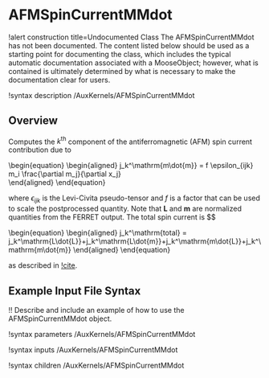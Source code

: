 # AFMSpinCurrentMMdot

!alert construction title=Undocumented Class
The AFMSpinCurrentMMdot has not been documented. The content listed below should be used as a starting point for
documenting the class, which includes the typical automatic documentation associated with a
MooseObject; however, what is contained is ultimately determined by what is necessary to make the
documentation clear for users.

!syntax description /AuxKernels/AFMSpinCurrentMMdot

## Overview

Computes the $k^\mathrm{th}$ component of the antiferromagnetic (AFM) spin current contribution due to

\begin{equation}
  \begin{aligned}
    j_k^\mathrm{m\dot{m}} = f \epsilon_{ijk} m_i \frac{\partial m_j}{\partial x_j}\
  \end{aligned}
\end{equation}

where $\epsilon_{ijk}$ is the Levi-Civita pseudo-tensor and $f$ is a factor that can be used to scale the postprocessed quantity. Note that $\mathbf{L}$ and $\mathbf{m}$ are normalized quantities from the FERRET output. The total spin current is $$

\begin{equation}
  \begin{aligned}
    j_k^\mathrm{total} = j_k^\mathrm{L\dot{L}}+j_k^\mathrm{L\dot{m}}+j_k^\mathrm{m\dot{L}}+j_k^\mathrm{m\dot{m}}
  \end{aligned}
\end{equation}

as described in [!cite](Cheng2014).

## Example Input File Syntax

!! Describe and include an example of how to use the AFMSpinCurrentMMdot object.

!syntax parameters /AuxKernels/AFMSpinCurrentMMdot

!syntax inputs /AuxKernels/AFMSpinCurrentMMdot

!syntax children /AuxKernels/AFMSpinCurrentMMdot
